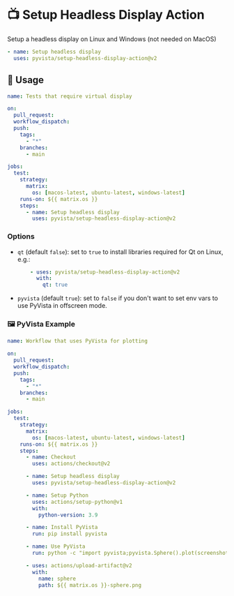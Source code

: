 # 📺 Setup Headless Display Action

Setup a headless display on Linux and Windows (not needed on MacOS)

```yml
- name: Setup headless display
  uses: pyvista/setup-headless-display-action@v2
```

## 🚀 Usage

```yml
name: Tests that require virtual display

on:
  pull_request:
  workflow_dispatch:
  push:
    tags:
      - "*"
    branches:
      - main

jobs:
  test:
    strategy:
      matrix:
        os: [macos-latest, ubuntu-latest, windows-latest]
    runs-on: ${{ matrix.os }}
    steps:
      - name: Setup headless display
        uses: pyvista/setup-headless-display-action@v2
```

### Options

- `qt` (default `false`): set to `true` to install libraries required for Qt
  on Linux, e.g.:
  ```yml
      - uses: pyvista/setup-headless-display-action@v2
        with:
          qt: true
  ```
- `pyvista` (default `true`): set to `false` if you don't want to set env
  vars to use PyVista in offscreen mode.

### 🖼️ PyVista Example

```yml
name: Workflow that uses PyVista for plotting

on:
  pull_request:
  workflow_dispatch:
  push:
    tags:
      - "*"
    branches:
      - main

jobs:
  test:
    strategy:
      matrix:
        os: [macos-latest, ubuntu-latest, windows-latest]
    runs-on: ${{ matrix.os }}
    steps:
      - name: Checkout
        uses: actions/checkout@v2

      - name: Setup headless display
        uses: pyvista/setup-headless-display-action@v2

      - name: Setup Python
        uses: actions/setup-python@v1
        with:
          python-version: 3.9

      - name: Install PyVista
        run: pip install pyvista

      - name: Use PyVista
        run: python -c "import pyvista;pyvista.Sphere().plot(screenshot='${{ matrix.os }}-sphere.png')"

      - uses: actions/upload-artifact@v2
        with:
          name: sphere
          path: ${{ matrix.os }}-sphere.png
```
